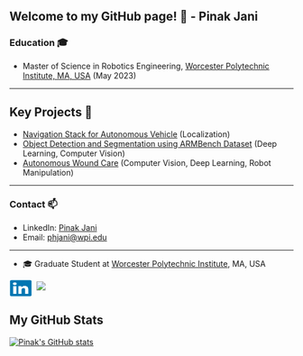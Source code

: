 ## Welcome to my GitHub page! 👋 - Pinak Jani

<!--
**aniketmpatil/aniketmpatil** is a ✨ _special_ ✨ repository because its `README.md` (this file) appears on your GitHub profile.

Here are some ideas to get you started:

- 🔭 I’m currently working on ...
- 🌱 I’m currently learning ...
- 👯 I’m looking to collaborate on ...
- 🤔 I’m looking for help with ...
- 💬 Ask me about ...
- 📫 How to reach me: ...
- 😄 Pronouns: ...
- ⚡ Fun fact: ...
-->

### Education 🎓
- Master of Science in Robotics Engineering, [Worcester Polytechnic Institute, MA, USA](https://www.wpi.edu/) (May 2023)
___
## Key Projects 🔭
- [Navigation Stack for Autonomous Vehicle](https://github.com/Tensor-Robotics/navigation_stack) (Localization)
- [Object Detection and Segmentation using ARMBench Dataset](https://github.com/pinakjani/ARMBench_Object_Segmentation) (Deep Learning, Computer Vision)
- [Autonomous Wound Care](https://github.com/pinakjani/Autonomous_Wound_Care) (Computer Vision, Deep Learning, Robot Manipulation)

___
### Contact 📫
<!-- - Website: [aniketmpatil.github.io](https://aniketmpatil.github.io/) -->

- LinkedIn: [Pinak Jani](https://www.linkedin.com/in/pinak-jani/)
- Email: [phjani@wpi.edu](mailto:phjani@wpi.edu)
___

- 🎓 Graduate Student at [Worcester Polytechnic Institute](https://www.wpi.edu/academics/departments/robotics-engineering), MA, USA

<!-- <p align="left"> <img src="https://komarev.com/ghpvc/?username=aniketmpatil&label=Profile%20views&color=0e75b6&style=flat" alt="aniketmpatil" /> </p>

[![My github stats](https://github-readme-stats.vercel.app/api?username=aniketmpatil&show_icons=true&theme=tokyonight)](https://github.com/anuraghazra/github-readme-stats) 
 -->


<!-- Currently, I am a Robotics graduate student at Worcester Polytechnic Institute, MA, USA. I am interested in Robotics and Computer Vision, but I like to explore other areas of Robotics as well in my free time. Speaking of free time, I am also a painter and photographer by passion. 
 -->
<a href="https://www.linkedin.com/in/pinak-jani/" target="blank"><img align="center" src="https://raw.githubusercontent.com/devicons/devicon/master/icons/linkedin/linkedin-original.svg" alt="pj" height="30" width="40" /></a>
&nbsp;<img width="25" src="https://user-images.githubusercontent.com/5141132/50740364-7ea80880-1217-11e9-8faf-2348e31beedd.png">

## My GitHub Stats
[![Pinak's GitHub stats](https://github-readme-stats.vercel.app/api?username=pinakjani)](https://github.com/pinakjani/github-readme-stats)

